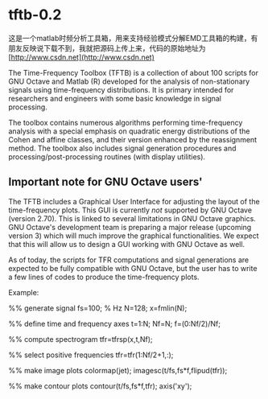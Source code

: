 # tftb-0.2

这是一个matlab时频分析工具箱，用来支持经验模式分解EMD工具箱的构建，有朋友反映说下载不到，我就把源码上传上来，代码的原始地址为[http://www.csdn.net](http://www.csdn.net)


The Time-Frequency Toolbox (TFTB) is a collection of about 100 scripts
for GNU Octave and Matlab (R) developed for the analysis of
non-stationary signals using time-frequency distributions. It is
primary intended for researchers and engineers with some basic
knowledge in signal processing.

The toolbox contains numerous algorithms performing time-frequency
analysis with a special emphasis on quadratic energy distributions of
the Cohen and affine classes, and their version enhanced by the
reassignment method. The toolbox also includes signal generation
procedures and processing/post-processing routines (with display
utilities).

Important note for GNU Octave users'
------------------------------------

The TFTB includes a Graphical User Interface for adjusting the layout
of the time-frequency plots. This GUI is currently _not_ supported by
GNU Octave (version 2.70). This is linked to several limitations in
GNU Octave graphics. GNU Octave's development team is preparing a
major release (upcoming version 3) which will much improve the
graphical functionalities. We expect that this will allow us to design
a GUI working with GNU Octave as well.

As of today, the scripts for TFR computations and signal generations
are expected to be fully compatible with GNU Octave, but the user has
to write a few lines of codes to produce the time-frequency plots.

Example:

%% generate signal
fs=100; % Hz
N=128;
x=fmlin(N);

%% define time and frequency axes
t=1:N;
Nf=N;
f=(0:Nf/2)/Nf;

%% compute spectrogram
tfr=tfrsp(x,t,Nf);

%% select positive frequencies
tfr=tfr(1:Nf/2+1,:);

%% make image plots
colormap(jet);
imagesc(t/fs,fs*f,flipud(tfr));

%% make contour plots
contour(t/fs,fs*f,tfr);
axis('xy');
